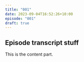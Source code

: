 ```yaml
---
title: "001"
date: 2023-09-04T16:52:26+10:00
episode: "001"
draft: true
---
```


## Episode transcript stuff

This is the content part.